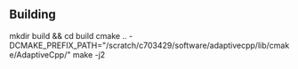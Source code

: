 ## Building

mkdir build && cd build
cmake .. -DCMAKE_PREFIX_PATH="/scratch/c703429/software/adaptivecpp/lib/cmake/AdaptiveCpp/"
make -j2

